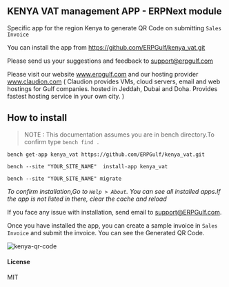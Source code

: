 ## KENYA VAT management APP - ERPNext module

Specific app for the region Kenya to generate QR Code on submitting `Sales Invoice`

You can install the app from https://github.com/ERPGulf/kenya_vat.git

Please send us your suggestions and feedback to support@erpgulf.com

Please visit our website www.erpgulf.com and our hosting provider www.claudion.com ( Claudion provides VMs, cloud servers, email and web hostings for Gulf companies. hosted in Jeddah, Dubai and Doha. Provides fastest hosting service in your own city. )


How to install
--------------

> NOTE : This documentation assumes you are in bench directory.To confirm type `bench find .`

```
bench get-app kenya_vat https://github.com/ERPGulf/kenya_vat.git

bench --site "YOUR_SITE_NAME"  install-app kenya_vat

bench --site "YOUR_SITE_NAME" migrate 
```

*To confirm installation,Go to `Help > About`. You can see all installed apps.If the app is not listed in there, clear the cache and reload*

If you face any issue with installation, send email to support@ERPGulf.com.

Once you have installed the app, you can create a sample invoice in `Sales Invoice` and submit the invoice. You can see the Generated QR Code.

![kenya-qr-code](https://user-images.githubusercontent.com/48277875/190914414-62629a34-4893-47d6-bb1b-702976906160.jpg)

#### License

MIT
